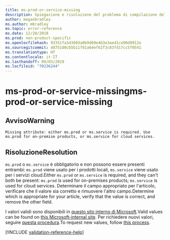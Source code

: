 ```yaml
---
title: ms-prod-or-service-missing
description: Spiegazione e risoluzione del problema di compilazione della documentazione ms-prod-or-service-missing
author: meganbradley
ms.author: mbradley
ms.topic: error-reference
ms.date: 12/20/2018
ms.prod: non-product-specific
ms.openlocfilehash: 93351fa343603a0b9d60e4b3e3ae41ce90d9912e
ms.sourcegitcommit: dd751d0cb5b11f81a64ef62f3c83fd17cc5f0541
ms.translationtype: HT
ms.contentlocale: it-IT
ms.lasthandoff: 09/03/2019
ms.locfileid: "70236244"
---
```

# <a name="ms-prod-or-service-missing"></a><span data-ttu-id="f1b0f-103">ms-prod-or-service-missing</span><span class="sxs-lookup"><span data-stu-id="f1b0f-103">ms-prod-or-service-missing</span></span>

## <a name="warning"></a><span data-ttu-id="f1b0f-104">Avviso</span><span class="sxs-lookup"><span data-stu-id="f1b0f-104">Warning</span></span>

`Missing attribute: either ms.prod or ms.service is required. Use ms.prod for on-premise products, or ms.service for cloud services.`

## <a name="resolution"></a><span data-ttu-id="f1b0f-105">Risoluzione</span><span class="sxs-lookup"><span data-stu-id="f1b0f-105">Resolution</span></span>

<span data-ttu-id="f1b0f-106">`ms.prod` o `ms.service` è obbligatorio e non possono essere presenti entrambi: `ms.prod` viene usato per i prodotti locali, `ms.service` viene usato per i servizi cloud.</span><span class="sxs-lookup"><span data-stu-id="f1b0f-106">Either `ms.prod` or `ms.service` is required, and they can't both be present: `ms.prod` is used for on-premises products; `ms.service` is used for cloud services.</span></span> <span data-ttu-id="f1b0f-107">Determinare il campo appropriato per l'articolo, verificare che il valore sia corretto e rimuovere l'altro campo.</span><span class="sxs-lookup"><span data-stu-id="f1b0f-107">Determine which is appropriate for your article, verify that the value is correct, and remove the other field.</span></span>

<span data-ttu-id="f1b0f-108">I valori validi sono disponibili in [questo sito interno di Microsoft](https://docsmetadatatool.azurewebsites.net/allowlists).</span><span class="sxs-lookup"><span data-stu-id="f1b0f-108">Valid values can be found on [this Microsoft-internal site](https://docsmetadatatool.azurewebsites.net/allowlists).</span></span> <span data-ttu-id="f1b0f-109">Per richiedere nuovi valori, seguire [questa procedura](https://review.docs.microsoft.com/help/contribute/metadata-changes?branch=master).</span><span class="sxs-lookup"><span data-stu-id="f1b0f-109">To request new values, follow [this process](https://review.docs.microsoft.com/help/contribute/metadata-changes?branch=master).</span></span>

<!--make sure to add this file to your includes folder and verify the path-->
[!INCLUDE [validation-reference-help](includes/validation-reference-help.md)]
